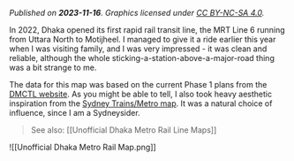 *Published on **2023-11-16**. Graphics licensed under [CC BY-NC-SA 4.0](https://creativecommons.org/licenses/by-nc-sa/4.0/).*

In 2022, Dhaka opened its first rapid rail transit line, the MRT Line 6 running from Uttara North to Motijheel. I managed to give it a ride earlier this year when I was visiting family, and I was very impressed - it was clean and reliable, although the whole sticking-a-station-above-a-major-road thing was a bit strange to me.

The data for this map was based on the current Phase 1 plans from the [DMCTL website](http://www.dmtcl.gov.bd/site/page/ccdc49ad-c632-4953-bbce-acfdad3e830d/At-a-Glance-Dhaka-Mass-Transit-Company-Limited). As you might be able to tell, I also took heavy aesthetic inspiration from the [Sydney Trains/Metro map](https://transportnsw.info/document/4746/sydney-rail-network-map-5-jan.pdf). It was a natural choice of influence, since I am a Sydneysider.

> See also: [[Unofficial Dhaka Metro Rail Line Maps]]

![[Unofficial Dhaka Metro Rail Map.png]]